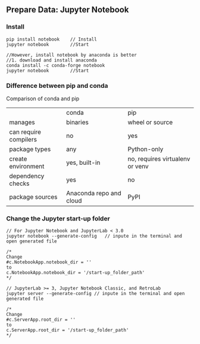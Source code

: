 ## Prepare Data: Jupyter Notebook
### Install
```
pip install notebook    // Install
jupyter notebook        //Start

//However, install notebook by anaconda is better
//1. download and install anaconda 
conda install -c conda-forge notebook
jupyter notebook        //Start

```
### Difference between pip and conda

Comparison of conda and pip
<table>
<tr>
 <td>       </td>                <td>conda</td>	                      <td>pip</td>
</tr>
<tr> <td>manages</td>                 <td>binaries</td>	                     <td>wheel or source</td></tr>
<tr> <td>can require compilers</td>	  <td>no</td>	                           <td>yes</td></tr>
<tr> <td>package types</td>	          <td>any</td>	                         <td>Python-only</td></tr>
<tr> <td>create environment</td>	    <td>yes, built-in</td>	               <td>no, requires virtualenv or venv</td></tr>
<tr> <td>dependency checks</td>	      <td>yes</td>                           <td>no</td></tr>
<tr> <td>package sources</td>         <td>Anaconda repo and cloud</td>       <td>PyPI</td></tr>
  
</table>

### Change the Jupyter start-up folder

```
// For Jupyter Notebook and JupyterLab < 3.0
jupyter notebook --generate-config   // inpute in the terminal and open generated file

/*
Change 
#c.NotebookApp.notebook_dir = ''
to 
c.NotebookApp.notebook_dir = '/start-up_folder_path'
*/

// JupyterLab >= 3, Jupyter Notebook Classic, and RetroLab
jupyter server --generate-config // inpute in the terminal and open generated file

/*
Change 
#c.ServerApp.root_dir = ''
to 
c.ServerApp.root_dir = '/start-up_folder_path'
*/
```
